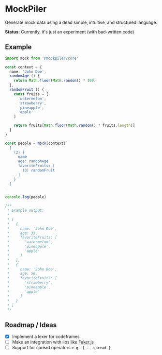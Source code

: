# MockPiler

  Generate mock data using a dead simple, intuitive, and structured language.

  **Status:** Currently, it's just an experiment (with bad-written code)

## Example

```ts
import mock from '@mockpiler/core'

const context = {
  name: 'John Doe',
  randomAge () {
    return Math.floor(Math.random() * 100)
  },
  randomFruit () {
    const fruits = [
      'watermelon',
      'strawberry',
      'pineapple',
      'apple'
    ]

    return fruits[Math.floor(Math.random() * fruits.length)]
  }
}

const people = mock(context)`
  [
    (2) {
      name
      age: randomAge
      favoriteFruits: [
        (3) randomFruit
      ]
    }
  ]
`

console.log(people)

/**
 * Example output:
 * 
 * [
 *   {
 *     name: 'John Doe',
 *     age: 33,
 *     favoriteFruits: [
 *       'watermelon',
 *       'pineapple',
 *       'apple'
 *     ]
 *   },
 *   {
 *     name: 'John Doe',
 *     age: 56,
 *     favoriteFruits: [
 *       'strawberry',
 *       'pineapple',
 *       'apple'
 *     ]
 *   }
 * ]
 */
```

## Roadmap / Ideas

  - [x] Implement a lexer for codeframes
  - [ ] Make an integration with libs like [Faker.js](https://github.com/marak/Faker.js/)
  - [ ] Support for spread operators `e.g. { ...spread }`
